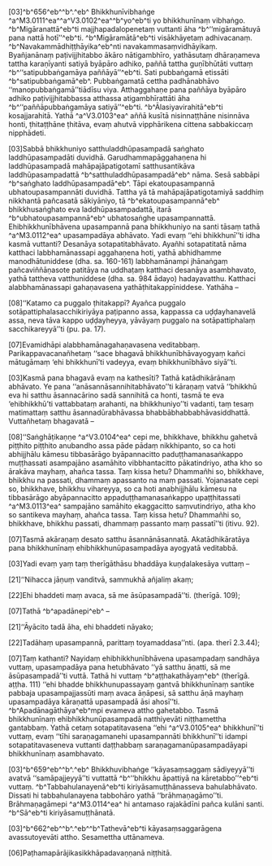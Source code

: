 [03]^b^656^eb^^b^.^eb^ Bhikkhunīvibhaṅge ^a^M3.0111^ea^^a^V3.0102^ea^^b^yo^eb^ti yo bhikkhunīnaṃ vibhaṅgo. ^b^Migāranattā^eb^ti majjhapadalopenetaṃ vuttanti āha ^b^‘‘migāramātuyā pana nattā hotī’’^eb^ti. ^b^Migāramātā^eb^ti visākhāyetaṃ adhivacanaṃ. ^b^Navakammādhiṭṭhāyika^eb^nti navakammasaṃvidhāyikaṃ. Byañjanānaṃ paṭivijjhitabbo ākāro nātigambhīro, yathāsutaṃ dhāraṇameva tattha karaṇīyanti satiyā byāpāro adhiko, paññā tattha guṇībhūtāti vuttaṃ ^b^‘‘satipubbaṅgamāya paññāyā’’^eb^ti. Sati pubbaṅgamā etissāti ^b^satipubbaṅgamā^eb^. Pubbaṅgamatā cettha padhānabhāvo ‘‘manopubbaṅgamā’’tiādīsu viya. Atthaggahaṇe pana paññāya byāpāro adhiko paṭivijjhitabbassa atthassa atigambhīrattāti āha ^b^‘‘paññāpubbaṅgamāya satiyā’’^eb^ti. ^b^Ālasiyavirahitā^eb^ti kosajjarahitā. Yathā ^a^V3.0103^ea^ aññā kusītā nisinnaṭṭhāne nisinnāva honti, ṭhitaṭṭhāne ṭhitāva, evaṃ ahutvā vipphārikena cittena sabbakiccaṃ nipphādeti.

[03]Sabbā bhikkhuniyo satthuladdhūpasampadā saṅghato laddhūpasampadāti duvidhā. Garudhammapāggahaṇena hi laddhūpasampadā mahāpajāpatigotamī satthusantikāva laddhūpasampadattā ^b^satthuladdhūpasampadā^eb^ nāma. Sesā sabbāpi ^b^saṅghato laddhūpasampadā^eb^. Tāpi ekatoupasampannā ubhatoupasampannāti duvidhā. Tattha yā tā mahāpajāpatigotamiyā saddhiṃ nikkhantā pañcasatā sākiyāniyo, tā ^b^ekatoupasampannā^eb^ bhikkhusaṅghato eva laddhūpasampadattā, itarā ^b^ubhatoupasampannā^eb^ ubhatosaṅghe upasampannattā. Ehibhikkhunībhāvena upasampannā pana bhikkhuniyo na santi tāsaṃ tathā ^a^M3.0112^ea^ upasampadāya abhāvato. Yadi evaṃ ‘‘ehi bhikkhunī’’ti idha kasmā vuttanti? Desanāya sotapatitabhāvato. Ayañhi sotapatitatā nāma katthaci labbhamānassapi aggahaṇena hoti, yathā abhidhamme manodhātuniddese (dha. sa. 160-161) labbhamānampi jhānaṅgaṃ pañcaviññāṇasote patitāya na uddhaṭaṃ katthaci desanāya asambhavato, yathā tattheva vatthuniddese (dha. sa. 984 ādayo) hadayavatthu. Katthaci alabbhamānassapi gahaṇavasena yathāṭhitakappīniddese. Yathāha –

[08]‘‘Katamo ca puggalo ṭhitakappī? Ayañca puggalo sotāpattiphalasacchikiriyāya paṭipanno assa, kappassa ca uḍḍayhanavelā assa, neva tāva kappo uḍḍayheyya, yāvāyaṃ puggalo na sotāpattiphalaṃ sacchikareyyā’’ti (pu. pa. 17).

[07]Evamidhāpi alabbhamānagahaṇavasena veditabbaṃ. Parikappavacanañhetaṃ ‘‘sace bhagavā bhikkhunībhāvayogyaṃ kañci mātugāmaṃ ‘ehi bhikkhunī’ti vadeyya, evaṃ bhikkhunībhāvo siyā’’ti.

[03]Kasmā pana bhagavā evaṃ na kathesīti? Tathā katādhikārānaṃ abhāvato. Ye pana ‘‘anāsannāsannihitabhāvato’’ti kāraṇaṃ vatvā ‘‘bhikkhū eva hi satthu āsannacārino sadā sannihitā ca honti, tasmā te eva ‘ehibhikkhū’ti vattabbataṃ arahanti, na bhikkhuniyo’’ti vadanti, taṃ tesaṃ matimattaṃ satthu āsannadūrabhāvassa bhabbābhabbabhāvasiddhattā. Vuttañhetaṃ bhagavatā –

[08]‘‘Saṅghāṭikaṇṇe ^a^V3.0104^ea^ cepi me, bhikkhave, bhikkhu gahetvā piṭṭhito piṭṭhito anubandho assa pāde pādaṃ nikkhipanto, so ca hoti abhijjhālu kāmesu tibbasārāgo byāpannacitto paduṭṭhamanasaṅkappo muṭṭhassati asampajāno asamāhito vibbhantacitto pākatindriyo, atha kho so ārakāva mayhaṃ, ahañca tassa. Taṃ kissa hetu? Dhammañhi so, bhikkhave, bhikkhu na passati, dhammaṃ apassanto na maṃ passati. Yojanasate cepi so, bhikkhave, bhikkhu vihareyya, so ca hoti anabhijjhālu kāmesu na tibbasārāgo abyāpannacitto appaduṭṭhamanasaṅkappo upaṭṭhitassati ^a^M3.0113^ea^ sampajāno samāhito ekaggacitto saṃvutindriyo, atha kho so santikeva mayhaṃ, ahañca tassa. Taṃ kissa hetu? Dhammañhi so, bhikkhave, bhikkhu passati, dhammaṃ passanto maṃ passatī’’ti (itivu. 92).

[07]Tasmā akāraṇaṃ desato satthu āsannānāsannatā. Akatādhikāratāya pana bhikkhunīnaṃ ehibhikkhunūpasampadāya ayogyatā veditabbā.

[03]Yadi evaṃ yaṃ taṃ therīgāthāsu bhaddāya kuṇḍalakesāya vuttaṃ –

[21]‘‘Nihacca jāṇuṃ vanditvā, sammukhā añjaliṃ akaṃ;

[22]Ehi bhaddeti maṃ avaca, sā me āsūpasampadā’’ti. (therīgā. 109);

[07]Tathā ^b^apadānepi^eb^ –

[21]‘‘Āyācito tadā āha, ehi bhaddeti nāyako;

[22]Tadāhaṃ upasampannā, parittaṃ toyamaddasa’’nti. (apa. therī 2.3.44);

[07]Taṃ kathanti? Nayidaṃ ehibhikkhunībhāvena upasampadaṃ sandhāya vuttaṃ, upasampadāya pana hetubhāvato ‘‘yā satthu āṇatti, sā me āsūpasampadā’’ti vuttā. Tathā hi vuttaṃ ^b^aṭṭhakathāyaṃ^eb^ (therīgā. aṭṭha. 111) ‘‘ehi bhadde bhikkhunupassayaṃ gantvā bhikkhunīnaṃ santike pabbaja upasampajjassūti maṃ avaca āṇāpesi, sā satthu āṇā mayhaṃ upasampadāya kāraṇattā upasampadā āsi ahosī’’ti. ^b^Apadānagāthāya^eb^mpi evameva attho gahetabbo. Tasmā bhikkhunīnaṃ ehibhikkhunūpasampadā natthiyevāti niṭṭhamettha gantabbaṃ. Yathā cetaṃ sotapatitavasena ‘‘ehi ^a^V3.0105^ea^ bhikkhunī’’ti vuttaṃ, evaṃ ‘‘tīhi saraṇagamanehi upasampannāti bhikkhunī’’ti idampi sotapatitavaseneva vuttanti daṭṭhabbaṃ saraṇagamanūpasampadāyapi bhikkhunīnaṃ asambhavato.

[03]^b^659^eb^^b^.^eb^ Bhikkhuvibhaṅge ‘‘kāyasaṃsaggaṃ sādiyeyyā’’ti avatvā ‘‘samāpajjeyyā’’ti vuttattā ^b^‘‘bhikkhu āpattiyā na kāretabbo’’^eb^ti vuttaṃ. ^b^Tabbahulanayenā^eb^ti kiriyāsamuṭṭhānasseva bahulabhāvato. Dissati hi tabbahulanayena tabbohāro yathā ‘‘brāhmaṇagāmo’’ti. Brāhmaṇagāmepi ^a^M3.0114^ea^ hi antamaso rajakādīni pañca kulāni santi. ^b^Sā^eb^ti kiriyāsamuṭṭhānatā.

[03]^b^662^eb^^b^.^eb^^b^Tathevā^eb^ti kāyasaṃsaggarāgena avassutoyevāti attho. Sesamettha uttānameva.

[06]Paṭhamapārājikasikkhāpadavaṇṇanā niṭṭhitā.
